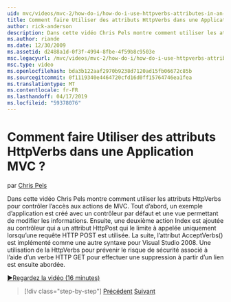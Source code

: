 ```yaml
---
uid: mvc/videos/mvc-2/how-do-i/how-do-i-use-httpverbs-attributes-in-an-mvc-application
title: Comment faire Utiliser des attributs HttpVerbs dans une Application MVC ? | Microsoft Docs
author: rick-anderson
description: Dans cette vidéo Chris Pels montre comment utiliser les attributs HttpVerbs pour contrôler l’accès aux actions de MVC. Tout d’abord, un exemple d’application est créé avec un co par défaut...
ms.author: riande
ms.date: 12/30/2009
ms.assetid: d2488a1d-0f3f-4994-8fbe-4f59b8c9503e
msc.legacyurl: /mvc/videos/mvc-2/how-do-i/how-do-i-use-httpverbs-attributes-in-an-mvc-application
msc.type: video
ms.openlocfilehash: bda3b122aaf2970b9238d7120ad15fb06672c85b
ms.sourcegitcommit: 0f1119340e4464720cfd16d0ff15764746ea1fea
ms.translationtype: MT
ms.contentlocale: fr-FR
ms.lasthandoff: 04/17/2019
ms.locfileid: "59378076"
---
```

# <a name="how-do-i-use-httpverbs-attributes-in-an-mvc-application"></a>Comment faire Utiliser des attributs HttpVerbs dans une Application MVC ?

par [Chris Pels](https://twitter.com/chrispels)

Dans cette vidéo Chris Pels montre comment utiliser les attributs HttpVerbs pour contrôler l’accès aux actions de MVC. Tout d’abord, un exemple d’application est créé avec un contrôleur par défaut et une vue permettant de modifier les informations. Ensuite, une deuxième action Index est ajoutée au contrôleur qui a un attribut HttpPost qui le limite à appelée uniquement lorsqu’une requête HTTP POST est utilisée. La suite, l’attribut AcceptVerbs() est implémenté comme une autre syntaxe pour Visual Studio 2008. Une utilisation de la HttpVerbs pour prévenir le risque de sécurité associé à l’aide d’un verbe HTTP GET pour effectuer une suppression à partir d’un lien est ensuite abordée.

[&#9654;Regardez la vidéo (16 minutes)](https://channel9.msdn.com/Blogs/ASP-NET-Site-Videos/how-do-i-use-httpverbs-attributes-in-an-mvc-application)

> [!div class="step-by-step"]
> [Précédent](how-do-i-work-with-model-binders-in-an-mvc-application.md)
> [Suivant](mvc2-html-encoding.md)
